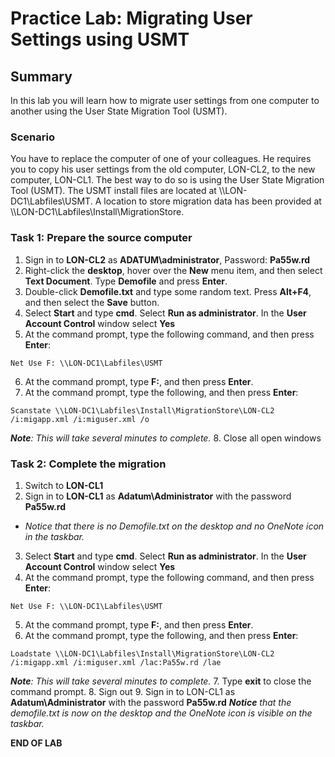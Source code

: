 # Practice Lab: Migrating User Settings using USMT 

## Summary
In this lab you will learn how to migrate user settings from one computer to another using the User State Migration Tool (USMT).

### Scenario
You have to replace the computer of one of your colleagues. He requires you to copy his user settings from the old computer, LON-CL2, to the new computer, LON-CL1. The best way to do so is using the User State Migration Tool (USMT). The USMT install files are located at \\\\LON-DC1\\Labfiles\\USMT. A location to store migration data has been provided at \\\\LON-DC1\\Labfiles\\Install\\MigrationStore.

### Task 1: Prepare the source computer 
1.  Sign in to **LON-CL2** as **ADATUM\\administrator**, Password: **Pa55w.rd**
2.  Right-click the **desktop**, hover over the **New** menu item, and then select **Text Document**. Type **Demofile** and press **Enter**.
3.  Double-click **Demofile.txt** and type some random text. Press **Alt+F4**, and then select the **Save** button.
4.  Select **Start** and type **cmd**. Select **Run as administrator**. In the **User Account Control** window select **Yes**
5.  At the command prompt, type the following command, and then press **Enter**:

``` 
Net Use F: \\LON-DC1\Labfiles\USMT
```

6.  At the command prompt, type **F:**, and then press **Enter**.
7.  At the command prompt, type the following, and then press **Enter**:
```
Scanstate \\LON-DC1\Labfiles\Install\MigrationStore\LON-CL2 /i:migapp.xml /i:miguser.xml /o
```
_**Note**: This will take several minutes to complete._
8.  Close all open windows

### Task 2: Complete the migration 
1.  Switch to **LON-CL1**
2.  Sign in to **LON-CL1** as **Adatum\\Administrator** with the password **Pa55w.rd**
- *Notice that there is no Demofile.txt on the desktop and no OneNote icon in the taskbar.*
3.  Select **Start** and type **cmd**. Select **Run as administrator**. In the **User Account Control** window select **Yes**
4.  At the command prompt, type the following command, and then press **Enter**:
```
Net Use F: \\LON-DC1\Labfiles\USMT
```
5.  At the command prompt, type **F:**, and then press **Enter**.
6.  At the command prompt, type the following, and then press **Enter**:
```
Loadstate \\LON-DC1\Labfiles\Install\MigrationStore\LON-CL2 /i:migapp.xml /i:miguser.xml /lac:Pa55w.rd /lae
```
_**Note**: This will take several minutes to complete._
7.  Type **exit** to close the command prompt.
8.  Sign out
9.  Sign in to LON-CL1 as **Adatum\\Administrator** with the password
    **Pa55w.rd**
_**Notice** that the demofile.txt is now on the desktop and the OneNote icon is visible on the taskbar._

**END OF LAB**